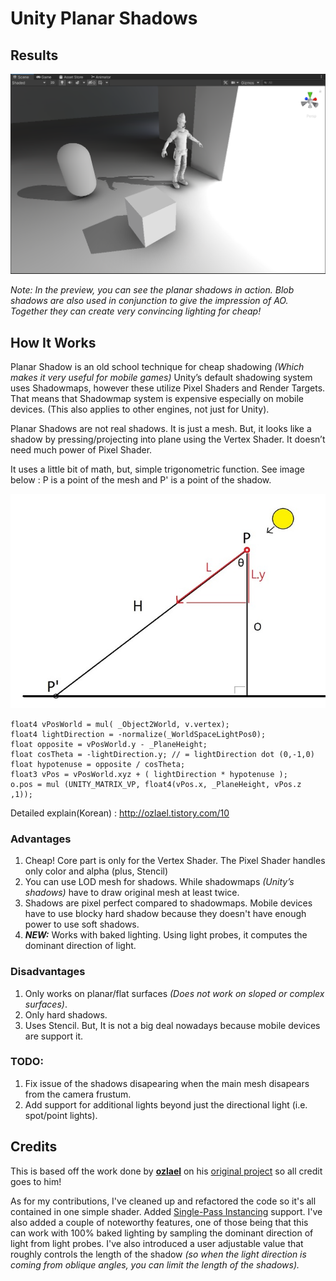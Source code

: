 # Unity Planar Shadows

## Results

![image](GithubContent/preview.png)

*Note: In the preview, you can see the planar shadows in action. Blob shadows are also used in conjunction to give the impression of AO. Together they can create very convincing lighting for cheap!*

## How It Works

Planar Shadow is an old school technique for cheap shadowing *(Which makes it very useful for mobile games)* Unity’s default shadowing system uses Shadowmaps, however these utilize Pixel Shaders and Render Targets. That means that Shadowmap system is expensive especially on mobile devices. (This also applies to other engines, not just for Unity).

Planar Shadows are not real shadows. It is just a mesh. But, it looks like a shadow by pressing/projecting into plane using the Vertex Shader. It doesn’t need much power of Pixel Shader.

It uses a little bit of math, but, simple trigonometric function. See image below : P is a point of the mesh and P' is a point of the shadow. 

![image](GithubContent/alittlebitmath.jpg)

```
float4 vPosWorld = mul( _Object2World, v.vertex);
float4 lightDirection = -normalize(_WorldSpaceLightPos0); 
float opposite = vPosWorld.y - _PlaneHeight;
float cosTheta = -lightDirection.y;	// = lightDirection dot (0,-1,0)
float hypotenuse = opposite / cosTheta;
float3 vPos = vPosWorld.xyz + ( lightDirection * hypotenuse );
o.pos = mul (UNITY_MATRIX_VP, float4(vPos.x, _PlaneHeight, vPos.z ,1));  
```

Detailed explain(Korean) : http://ozlael.tistory.com/10

### Advantages
1. Cheap! Core part is only for the Vertex Shader. The Pixel Shader handles only color and alpha (plus, Stencil)
2. You can use LOD mesh for shadows. While shadowmaps *(Unity’s shadows)* have to draw original mesh at least twice.
3. Shadows are pixel perfect compared to shadowmaps. Mobile devices have to use blocky hard shadow because they doesn't have enough power to use soft shadows.
4. ***NEW:*** Works with baked lighting. Using light probes, it computes the dominant direction of light.

### Disadvantages
1. Only works on planar/flat surfaces *(Does not work on sloped or complex surfaces)*.
2. Only hard shadows.
3. Uses Stencil. But, It is not a big deal nowadays because mobile devices are support it.

### TODO:
1. Fix issue of the shadows disapearing when the main mesh disapears from the camera frustum.
2. Add support for additional lights beyond just the directional light (i.e. spot/point lights).

## Credits

This is based off the work done by **[ozlael](https://github.com/ozlael)** on his [original project](https://github.com/ozlael/PlannarShadowForUnity) so all credit goes to him!

As for my contributions, I've cleaned up and refactored the code so it's all contained in one simple shader. Added [Single-Pass Instancing](https://docs.unity3d.com/Manual/SinglePassInstancing.html) support. I've also added a couple of noteworthy features, one of those being that this can work with 100% baked lighting by sampling the dominant direction of light from light probes. I've also introduced a user adjustable value that roughly controls the length of the shadow *(so when the light direction is coming from oblique angles, you can limit the length of the shadows).*
